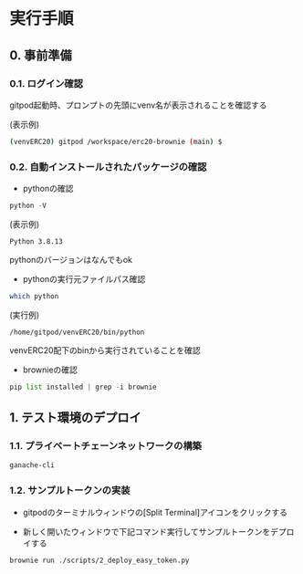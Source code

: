 # 実行手順
## 0. 事前準備
### 0.1. ログイン確認
gitpod起動時、プロンプトの先頭にvenv名が表示されることを確認する  

(表示例)
```bash
(venvERC20) gitpod /workspace/erc20-brownie (main) $
```

### 0.2. 自動インストールされたパッケージの確認
- pythonの確認  
```python
python -V
```
(表示例)

```
Python 3.8.13
```
pythonのバージョンはなんでもok  

- pythonの実行元ファイルパス確認  
```bash
which python
```
(実行例)
```
/home/gitpod/venvERC20/bin/python
```

venvERC20配下のbinから実行されていることを確認  

- brownieの確認  
```python
pip list installed | grep -i brownie
```

## 1. テスト環境のデプロイ
### 1.1. プライベートチェーンネットワークの構築
```bash
ganache-cli
```
### 1.2. サンプルトークンの実装
- gitpodのターミナルウィンドウの[Split Terminal]アイコンをクリックする  

- 新しく開いたウィンドウで下記コマンド実行してサンプルトークンをデプロイする
```bash
brownie run ./scripts/2_deploy_easy_token.py
```

